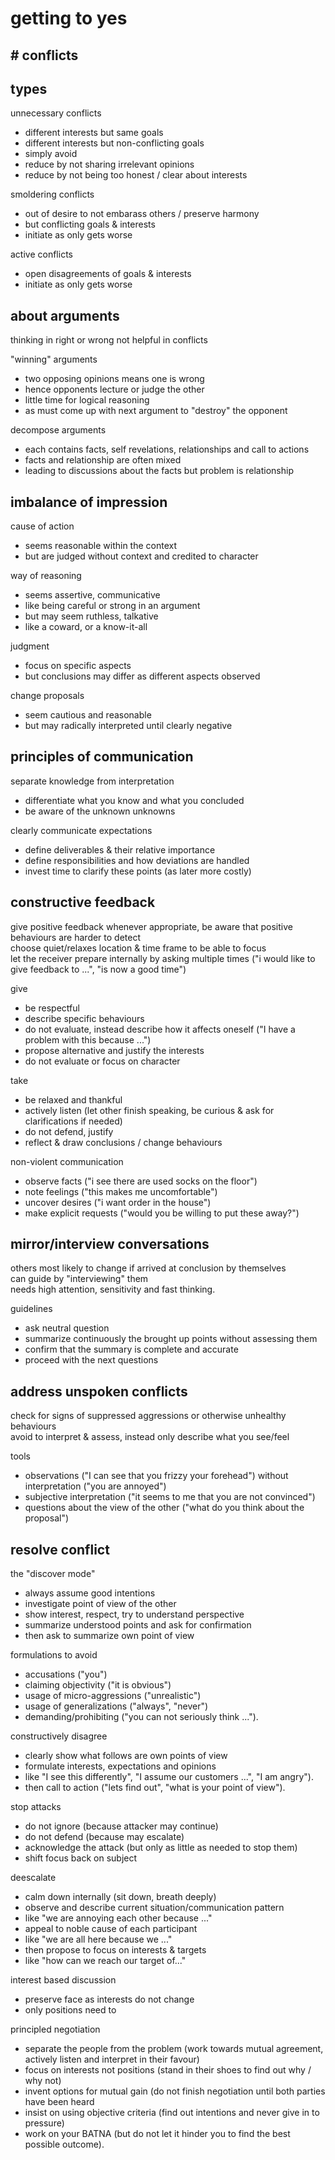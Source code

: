# getting to yes

## # conflicts

## types

unnecessary conflicts

- different interests but same goals  
- different interests but non-conflicting goals  
- simply avoid  
- reduce by not sharing irrelevant opinions  
- reduce by not being too honest / clear about interests  

smoldering conflicts

- out of desire to not embarass others / preserve harmony  
- but conflicting goals & interests  
- initiate as only gets worse  

active conflicts

- open disagreements of goals & interests  
- initiate as only gets worse  

## about arguments

thinking in right or wrong not helpful in conflicts  

"winning" arguments

- two opposing opinions means one is wrong  
- hence opponents lecture or judge the other  
- little time for logical reasoning  
- as must come up with next argument to "destroy" the opponent  

decompose arguments

- each contains facts, self revelations, relationships and call to actions  
- facts and relationship are often mixed  
- leading to discussions about the facts but problem is relationship  

## imbalance of impression

cause of action

- seems reasonable within the context  
- but are judged without context and credited to character  

way of reasoning

- seems assertive, communicative  
- like being careful or strong in an argument  
- but may seem ruthless, talkative  
- like a coward, or a know-it-all  

judgment

- focus on specific aspects  
- but conclusions may differ as different aspects observed  

change proposals

- seem cautious and reasonable  
- but may radically interpreted until clearly negative  

## principles of communication

separate knowledge from interpretation

- differentiate what you know and what you concluded  
- be aware of the unknown unknowns  

clearly communicate expectations

- define deliverables & their relative importance  
- define responsibilities and how deviations are handled  
- invest time to clarify these points (as later more costly)  

## constructive feedback

give positive feedback whenever appropriate, be aware that positive behaviours are harder to detect  
choose quiet/relaxes location & time frame to be able to focus  
let the receiver prepare internally by asking multiple times ("i would like to give feedback to ...", "is now a good time")  

give

- be respectful  
- describe specific behaviours  
- do not evaluate, instead describe how it affects oneself ("I have a problem with this because ...")  
- propose alternative and justify the interests  
- do not evaluate or focus on character  

take

- be relaxed and thankful  
- actively listen (let other finish speaking, be curious & ask for clarifications if needed)  
- do not defend, justify  
- reflect & draw conclusions / change behaviours  

non-violent communication

- observe facts ("i see there are used socks on the floor")  
- note feelings ("this makes me uncomfortable")  
- uncover desires ("i want order in the house")  
- make explicit requests ("would you be willing to put these away?")  

## mirror/interview conversations

others most likely to change if arrived at conclusion by themselves  
can guide by "interviewing" them  
needs high attention, sensitivity and fast thinking.  

guidelines

- ask neutral question  
- summarize continuously the brought up points without assessing them  
- confirm that the summary is complete and accurate  
- proceed with the next questions  

## address unspoken conflicts

check for signs of suppressed aggressions or otherwise unhealthy behaviours  
avoid to interpret & assess, instead only describe what you see/feel  

tools

- observations ("I can see that you frizzy your forehead") without interpretation ("you are annoyed")  
- subjective interpretation ("it seems to me that you are not convinced")  
- questions about the view of the other ("what do you think about the proposal")  

## resolve conflict

the "discover mode"

- always assume good intentions  
- investigate point of view of the other  
- show interest, respect, try to understand perspective  
- summarize understood points and ask for confirmation  
- then ask to summarize own point of view  

formulations to avoid

- accusations ("you")  
- claiming objectivity ("it is obvious")  
- usage of micro-aggressions ("unrealistic")  
- usage of generalizations ("always", "never")  
- demanding/prohibiting ("you can not seriously think ...").  

constructively disagree

- clearly show what follows are own points of view  
- formulate interests, expectations and opinions  
- like "I see this differently", "I assume our customers ...", "I am angry").  
- then call to action ("lets find out", "what is your point of view").  

stop attacks

- do not ignore (because attacker may continue)  
- do not defend (because may escalate)  
- acknowledge the attack (but only as little as needed to stop them)  
- shift focus back on subject  

deescalate

- calm down internally (sit down, breath deeply)  
- observe and describe current situation/communication pattern  
- like "we are annoying each other because ..."  
- appeal to noble cause of each participant  
- like "we are all here because we ..."  
- then propose to focus on interests & targets  
- like "how can we reach our target of..."  

interest based discussion

- preserve face as interests do not change  
- only positions need to  

principled negotiation

- separate the people from the problem (work towards mutual agreement, actively listen and interpret in their favour)  
- focus on interests not positions (stand in their shoes to find out why / why not)  
- invent options for mutual gain (do not finish negotiation until both parties have been heard  
- insist on using objective criteria (find out intentions and never give in to pressure)  
- work on your BATNA (but do not let it hinder you to find the best possible outcome).  


